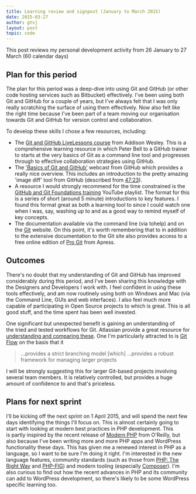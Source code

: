 ```yaml
---
title: Learning review and signpost (January to March 2015)
date: 2015-03-27
author: gtvj
layout: post
topic: code
---
```

This post reviews my personal development activity from 26 January to 27 March (60 calendar days)

## Plan for this period

The plan for this period was a deep-dive into using Git and GitHub (or other code hosting services such as Bitbucket) effectively. I've been using both Git and GitHub for a couple of years, but I've always felt that I was only really scratching the surface of using them effectively. Now also felt like the right time because I've been part of a team moving our organisation towards Git and GitHub for version control and collaboration.

To develop these skills I chose a few resources, including:

  * The [Git and GitHub LiveLessons course](https://www.safaribooksonline.com/library/view/git-and-github/9780133992748/) from Addison Wesley. This is a comprehensive learning resource in which Peter Bell to a GitHub trainer to starts at the very basics of Git as a command line tool and progresses through to effective collaboration strategies using GitHub.
  * The ['Basics of Git and GitHub'](https://www.youtube.com/watch?v=U8GBXvdmHT4) webcast from GitHub which provides a really nice overview. This includes an introduction to the pretty amazing 'image diff' tool from GitHub (described from [47:23](https://youtu.be/U8GBXvdmHT4?t=47m27s)).
  * A resource I would strongly recommend for the time constrained is the [GitHub and Git Foundations training](https://www.youtube.com/playlist?list=PLg7s6cbtAD15G8lNyoaYDuKZSKyJrgwB-) YouTube playlist. The format for this is a series of short (around 5 minute) introductions to key features. I found this format great as both a learning tool to since I could watch one when I was, say, washing up to and as a good way to remind myself of key concepts.
  * The documentation available via the command line (via tohelp) and on the [Git](http://git-scm.com) website. On this point, it's worth remembering that to in addition to the extensive documentation to the Git site also provides access to a free online edition of [Pro Git](http://git-scm.com/book/en/v2) from Apress.

## Outcomes

There's no doubt that my understanding of Git and GitHub has improved considerably during this period, and I've been sharing this knowledge with the Designers and Developers I work with. I feel confident in using these tools effectively, and am now routinely using both on Windows and Mac (via the Command Line, GUIs and web interfaces). I also feel much more capable of participating in Open Source projects to which is great. This is all good stuff, and the time spent has been well invested.

One significant but unexpected benefit is gaining an understanding of the tried and tested workflows for Git. Atlassian provide a great resource for [understanding and comparing these](https://www.atlassian.com/git/tutorials/comparing-workflows/). One I'm particularly attracted to is [Git Flow](https://www.atlassian.com/git/tutorials/comparing-workflows/gitflow-workflow) on the basis that it

> &#8230;provides a strict branching model [which] &#8230;provides a robust framework for managing larger projects

I will be strongly suggesting this for larger Git-based projects involving several team members. It is relatively controlled, but provides a huge amount of confidence to and that's priceless.

## Plans for next sprint

I'll be kicking off the next sprint on 1 April 2015, and will spend the next few days identifying the things I'll focus on. This is almost certainly going to start with looking at modern best practices in PHP development. This is partly inspired by the recent release of [Modern PHP](http://shop.oreilly.com/product/0636920033868.do) from O'Reilly, but also because I've been writing more and more PHP apps and WordPress functionality these days. This has given me a renewed interest in PHP as a language, so I want to be sure I'm doing it right. I'm interested in the new language features, community standards (such as those from [PHP: The Right Way](http://www.phptherightway.com) and [PHP-FIG](http://www.php-fig.org/)) and modern tooling (especially [Composer](https://getcomposer.org/)). I'm also curious to find out how the recent advances in PHP and its community can add to WordPress development, so there's likely to be some WordPress specific learning too.